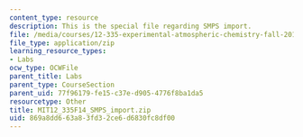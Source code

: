 ```yaml
---
content_type: resource
description: This is the special file regarding SMPS import.
file: /media/courses/12-335-experimental-atmospheric-chemistry-fall-2014/869a8dd663a83fd32ce6d6830fc8df00_MIT12_335F14_SMPS_import.zip
file_type: application/zip
learning_resource_types:
- Labs
ocw_type: OCWFile
parent_title: Labs
parent_type: CourseSection
parent_uid: 77f96179-fe15-c37e-d905-4776f8ba1da5
resourcetype: Other
title: MIT12_335F14_SMPS_import.zip
uid: 869a8dd6-63a8-3fd3-2ce6-d6830fc8df00
---
```

